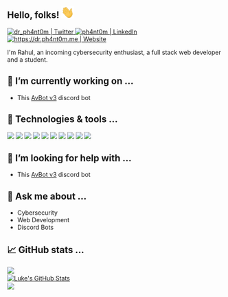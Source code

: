 ## Hello, folks! <img src="./readme_assets/wave.webp" width="30px">

<a href="https://twitter.com/dr_ph4nt0m" target="_blank">
  <img alt="dr_ph4nt0m | Twitter" height="30px" src="https://img.shields.io/twitter/follow/dr_ph4nt0m?label=dr_ph4nt0m&logo=twitter&style=for-the-badge" />
</a>
<a href="https://www.linkedin.com/in/ph4nt0m" target="_blank">
  <img alt="ph4nt0m | LinkedIn" height="30px" src="https://img.shields.io/badge/ph4nt0m-235-lightgrey?logo=linkedin&style=for-the-badge" />
</a>
<a href="https://dr.ph4nt0m.me" target="_blank">
  <img alt="https://dr.ph4nt0m.me | Website" height="30px" src="https://img.shields.io/website?style=for-the-badge&url=https%3A%2F%2Fdr.ph4nt0m.me&label=https://dr.ph4nt0m.me" />
</a>

I'm Rahul, an incoming cybersecurity enthusiast, a full stack web developer and a student.

## 🔭 I’m currently working on ...

- This [AvBot v3](https://github.com/drph4nt0m/avbot-v3) discord bot

## 🔧 Technologies & tools ...

![](https://img.shields.io/badge/OS-Windows-informational?style=for-the-badge&logo=Windows&logoColor=white&color=6e33ba)
![](https://img.shields.io/badge/OS-Linux-informational?style=for-the-badge&logo=Linux&logoColor=white&color=6e33ba)
![](https://img.shields.io/badge/Editor-VSCode-informational?style=for-the-badge&logo=visual-studio-code&logoColor=white&color=6e33ba)
![](https://img.shields.io/badge/Editor-Vim-informational?style=for-the-badge&logo=vim&logoColor=white&color=6e33ba)
![](https://img.shields.io/badge/Code-JavaScript-informational?style=for-the-badge&logo=javascript&logoColor=white&color=6e33ba)
![](https://img.shields.io/badge/Code-TypeScript-informational?style=for-the-badge&logo=typescript&logoColor=white&color=6e33ba)
![](https://img.shields.io/badge/Code-Node.js-informational?style=for-the-badge&logo=node.js&logoColor=white&color=6e33ba)
![](https://img.shields.io/badge/Code-Angular-informational?style=for-the-badge&logo=angular&logoColor=white&color=6e33ba)
![](https://img.shields.io/badge/Code-Ionic-informational?style=for-the-badge&logo=ionic&logoColor=white&color=6e33ba)
![](https://img.shields.io/badge/Code-Python-informational?style=for-the-badge&logo=python&logoColor=white&color=6e33ba)

## 🤔 I’m looking for help with ...

- This [AvBot v3](https://github.com/drph4nt0m/avbot-v3) discord bot

## 💬 Ask me about ...

- Cybersecurity
- Web Development
- Discord Bots

## 📈 GitHub stats ...

<a style="display: block" href="https://github.com/drph4nt0m/drph4nt0m">
  <img align="center" src="https://github-readme-stats.vercel.app/api/top-langs/?username=drph4nt0m&hide=php,html&title_color=ffffff&text_color=c9cacc&icon_color=ce3691&bg_color=1d1f21" />
</a>
<a style="display: block" href="https://github.com/drph4nt0m/drph4nt0m">
  <img align="center" src="https://github-readme-stats.vercel.app/api?username=drph4nt0m&show_icons=true&line_height=27&count_private=true&title_color=ffffff&text_color=c9cacc&icon_color=ce3691&bg_color=1d1f21" alt="Luke's GitHub Stats" />
</a>
<a style="display: block" href="https://github.com/drph4nt0m/avbot-v3">
  <img align="center" src="https://github-readme-stats.vercel.app/api/pin/?username=drph4nt0m&repo=avbot-v3&title_color=ffffff&text_color=c9cacc&icon_color=ce3691&bg_color=1d1f21" />
</a>

<!-- Resources -->
<!-- Icons: https://simpleicons.org/ -->
<!-- GitHub Stats: https://github.com/anuraghazra/github-readme-stats -->
<!-- Emojis: https://emojipedia.org/emoji/ -->
<!-- HTML Emojis: https://www.fileformat.info/index.htm -->
<!-- Shields: https://shields.io/ -->
<!-- Awesome GitHub Profile README: https://github.com/abhisheknaiidu/awesome-github-profile-readme -->